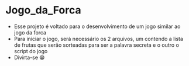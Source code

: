 # Jogo_da_Forca
  
  * Esse projeto é voltado para o desenvolvimento de um jogo similar ao jogo da forca
  * Para iniciar o jogo, será necessário os 2 arquivos, um contendo a lista de frutas que serão sorteadas para ser a palavra secreta e o outro o script do jogo
  * Divirta-se 😁 
